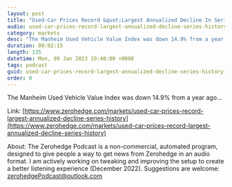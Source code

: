 ```yaml
---
layout: post
title: "Used-Car Prices Record &quot;Largest Annualized Decline In Series' History&quot;"
audio: used-car-prices-record-largest-annualized-decline-series-history-0
category: markets
desc: "The Manheim Used Vehicle Value Index was down 14.9% from a year ago..."
duration: 00:02:15
length: 135
datetime: Mon, 09 Jan 2023 19:40:00 +0000
tags: podcast
guid: used-car-prices-record-largest-annualized-decline-series-history-0
order: 0
---
```

The Manheim Used Vehicle Value Index was down 14.9% from a year ago...

Link: [https://www.zerohedge.com/markets/used-car-prices-record-largest-annualized-decline-series-history](https://www.zerohedge.com/markets/used-car-prices-record-largest-annualized-decline-series-history)

About: The Zerohedge Podcast is a non-commercial, automated program, designed to give people a way to get news from Zerohedge in an audio format.  I am actively working on tweaking and improving the setup to create a better listening experience (December 2022).  Suggestions are welcome: [zerohedgePodcast@outlook.com](mailto:zerohedgePodcast@outlook.com)
